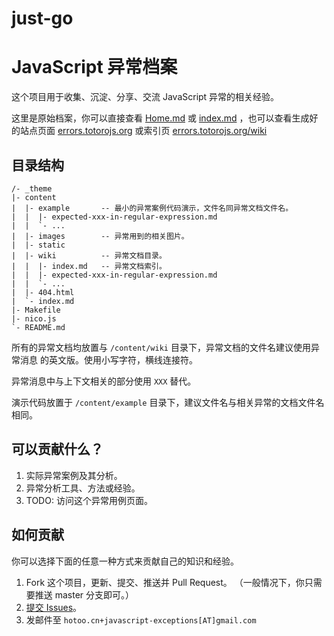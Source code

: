 # just-go


# JavaScript 异常档案

这个项目用于收集、沉淀、分享、交流 JavaScript 异常的相关经验。

这里是原始档案，你可以直接查看 [Home.md](content/index.md) 或
[index.md](content/wiki/index.md) ，也可以查看生成好的站点页面
[errors.totorojs.org](http://errors.totorojs.org/) 或索引页
[errors.totorojs.org/wiki](http://errors.totorojs.org/wiki/)

## 目录结构

```
/- _theme
|- content
|  |- example       -- 最小的异常案例代码演示，文件名同异常文档文件名。
|  |  |- expected-xxx-in-regular-expression.md
|  |  `- ...
|  |- images        -- 异常用到的相关图片。
|  |- static
|  |- wiki          -- 异常文档目录。
|  |  |- index.md   -- 异常文档索引。
|  |  |- expected-xxx-in-regular-expression.md
|  |  `- ...
|  |- 404.html
|  `- index.md
|- Makefile
|- nico.js
`- README.md
```

所有的异常文档均放置与 `/content/wiki` 目录下，异常文档的文件名建议使用异常消息
的英文版。使用小写字符，横线连接符。

异常消息中与上下文相关的部分使用 `XXX` 替代。

演示代码放置于 `/content/example` 目录下，建议文件名与相关异常的文档文件名相同。

## 可以贡献什么？

1. 实际异常案例及其分析。
2. 异常分析工具、方法或经验。
3. TODO: 访问这个异常用例页面。

## 如何贡献

你可以选择下面的任意一种方式来贡献自己的知识和经验。

1. Fork 这个项目，更新、提交、推送并 Pull Request。
    （一般情况下，你只需要推送 master 分支即可。）
2. [提交 Issues](https://github.com/saijs/wiki/issues/new)。
3. 发邮件至 `hotoo.cn+javascript-exceptions[AT]gmail.com`
